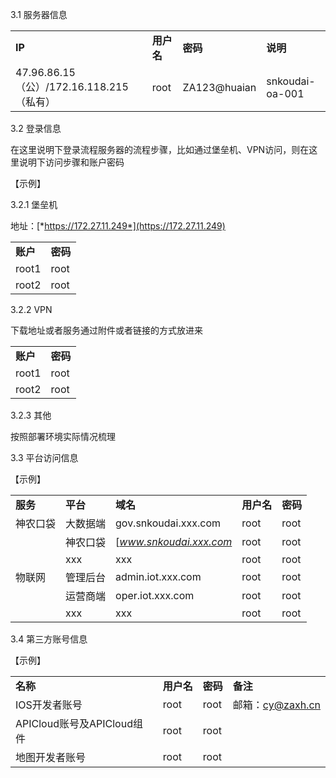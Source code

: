 3.1 服务器信息

|               |            |          |          |
| ------------- | ---------- | -------- | -------- |
| **IP**        | **用户名** | **密码** | **说明** |
| 47.96.86.15（公）/172.16.118.215（私有） | root       | ZA123@huaian     | snkoudai-oa-001 |


3.2 登录信息

在这里说明下登录流程服务器的流程步骤，比如通过堡垒机、VPN访问，则在这里说明下访问步骤和账户密码

【示例】

3.2.1 堡垒机

地址：[*https://172.27.11.249*](https://172.27.11.249)

|          |          |
| -------- | -------- |
| **账户** | **密码** |
| root1    | root     |
| root2    | root     |

3.2.2 VPN

下载地址或者服务通过附件或者链接的方式放进来

|          |          |
| -------- | -------- |
| **账户** | **密码** |
| root1    | root     |
| root2    | root     |

3.2.3 其他

按照部署环境实际情况梳理

3.3 平台访问信息

【示例】

|          |          |                         |            |          |
| -------- | -------- | ----------------------- | ---------- | -------- |
| **服务** | **平台** | **域名**                | **用户名** | **密码** |
| 神农口袋 | 大数据端 | gov.snkoudai.xxx.com    | root       | root     |
|          | 神农口袋 | [*www.snkoudai.xxx.com* | root       | root     |
|          | xxx      | xxx                     | root       | root     |
| 物联网   | 管理后台 | admin.iot.xxx.com       | root       | root     |
|          | 运营商端 | oper.iot.xxx.com        | root       | root     |
|          | xxx      | xxx                     | root       | root     |

3.4 第三方账号信息

【示例】

|                            |            |          |                  |
| -------------------------- | ---------- | -------- | ---------------- |
| **名称**                   | **用户名** | **密码** | **备注**         |
| IOS开发者账号              | root       | root     | 邮箱：cy@zaxh.cn |
| APICloud账号及APICloud组件 | root       | root     |                  |
| 地图开发者账号             | root       | root     |                  |
